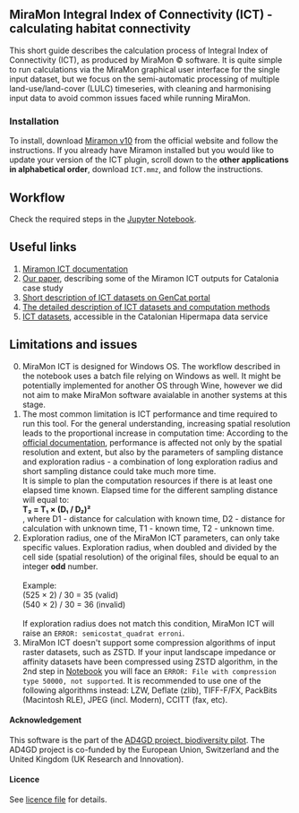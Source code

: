 ## **MiraMon Integral Index of Connectivity (ICT)** - calculating habitat connectivity

This short guide describes the calculation process of Integral Index of Connectivity (ICT), as produced by MiraMon © software.
It is quite simple to run calculations via the MiraMon graphical user interface for the single input dataset, but we focus on the semi-automatic processing of multiple land-use/land-cover (LULC) timeseries, with cleaning and harmonising input data to avoid common issues faced while running MiraMon.

### Installation
To install, download [Miramon v10](https://www.miramon.cat/mus/eng/index.htm) from the official website and follow the instructions. If you already have Miramon installed but you would like to update your version of the ICT plugin, scroll down to the **other applications in alphabetical order**, download `ICT.mmz`, and follow the instructions.

## Workflow
Check the required steps in the [Jupyter Notebook](main.ipynb).

## Useful links
1. [Miramon ICT documentation](https://www.miramon.cat/help/eng/msa/ICT.htm)
2. [Our paper](https://zenodo.org/records/15237079), describing some of the Miramon ICT outputs for Catalonia case study
3. [Short description of ICT datasets on GenCat portal](https://mediambient.gencat.cat/ca/05_ambits_dactuacio/patrimoni_natural/infraestructura-verda/connectivitat-ecologica/cartografia-de-la-connectivitat-ecologica-de-catalunya/)
4. [The detailed description of ICT datasets and computation methods](https://mediambient.gencat.cat/web/.content/home/ambits_dactuacio/patrimoni_natural/connectivitat_ecologica/guia_interpretativa.pdf)
5. [ICT datasets](https://sig.gencat.cat/visors/hipermapa.html), accessible in the Catalonian Hipermapa data service

## Limitations and issues
0. MiraMon ICT is designed for Windows OS. The workflow described in the notebook uses a batch file relying on Windows as well. It might be potentially implemented for another OS through Wine, however we did not aim to make MiraMon software avaialable in another systems at this stage.
1. The most common limitation is ICT performance and time required to run this tool. 
For the general understanding, increasing spatial resolution leads to the proportional increase in computation time:
According to the [official documentation](https://www.miramon.cat/help/eng/msa/ICT.htm), performance is affected not only by the spatial resolution and extent, but also by the parameters of sampling distance and exploration radius - a combination of long exploration radius and short sampling distance could take much more time.<br>
It is simple to plan the computation resources if there is at least one elapsed time known. Elapsed time for the different sampling distance will equal to:<br>
**T₂ = T₁ × (D₁ / D₂)²**<br>
, where D1 - distance for calculation with known time, D2 - distance for calculation with unknown time, T1 - known time, T2 - unknown time.
2. Exploration radius, one of the MiraMon ICT parameters, can only take specific values. Exploration radius, when doubled and divided by the cell side (spatial resolution) of the original files, should be equal to an integer **odd** number.<br><br>
Example:<br>
(525 × 2) / 30 = 35 (valid)<br>
(540 × 2) / 30 = 36 (invalid)<br><br>
If exploration radius does not match this condition, MiraMon ICT will raise an `ERROR: semicostat_quadrat erroni`.
3. MiraMon ICT doesn't support some compression algorithms of input raster datasets, such as ZSTD. If your input landscape impedance or affinity datasets have been compressed using ZSTD algorithm, in the 2nd step in [Notebook](main.ipynb) you will face an `ERROR: File with compression type 50000, not supported`. It is recommended to use one of the following algorithms instead: LZW, Deflate (zlib), TIFF-F/FX, PackBits (Macintosh RLE), JPEG (incl. Modern), CCITT (fax, etc).

#### Acknowledgement
This software is the part of the [AD4GD project, biodiversity pilot](https://ad4gd.eu/biodiversity/). The AD4GD project is co-funded by the European Union, Switzerland and the United Kingdom (UK Research and Innovation).

#### Licence
See [licence file](LICENSE.txt) for details.